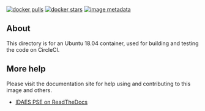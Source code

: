 [![docker pulls](https://img.shields.io/docker/pulls/idaes/ubuntu18-conda.svg)](https://hub.docker.com/r/idaes/ubuntu18-conda/) [![docker stars](https://img.shields.io/docker/stars/idaes/ubuntu18-conda.svg)](https://hub.docker.com/r/idaes/ubuntu18-conda/) [![image metadata](https://images.microbadger.com/badges/image/idaes/ubuntu18-conda.svg)](https://microbadger.com/images/idaes/ubuntu18-conda "idaes/ubuntu18-conda image metadata")

## About

This directory is for an Ubuntu 18.04 container, used for
building and testing the code on CircleCI.

## More help

Please visit the documentation site for help using and contributing to this image and others.

* [IDAES PSE on ReadTheDocs](https://idaes-pse.readthedocs.io/en/stable/)
